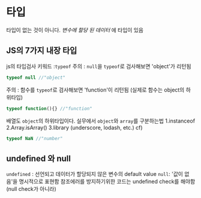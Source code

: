 # 타입
타입이 없는 것이 아니다. _변수에 할당 된 데이터_ 에 타입이 있음

## JS의 7가지 내장 타입 
js의 타입검사 키워드 :`typeof`
주의 : `null`을 `typeof`로 검사해보면 'object'가 리턴됨 
```javascript
typeof null //"object"
```
주의 : 함수를 `typeof`로 검사해보면 'function'이 리턴됨 (실제로 함수는 object의 하위타입)
```javascript
typeof function(){} //"function" 
```
배열도 `object`의 하위타입이다. 
  실무에서 `object`와 `array`를 구분하는법 
  1.instanceof 
  2.Array.isArray() 
  3.library (underscore, lodash, etc.)
cf)
```javascript
typeof NaN //"number"
```
## undefined 와 null
`undefined` : 선언되고 데이터가 할당되지 않은 변수의 default value
`null`: '값이 없음'을 명시적으로 표현함
 참조에러를 방지하기위한 코드는 undefined check를 해야함 (null check가 아니라)